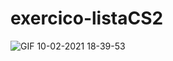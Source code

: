 # exercico-listaCS2

![GIF 10-02-2021 18-39-53](https://user-images.githubusercontent.com/60515500/107577511-467f0b00-6bd1-11eb-89a8-8e6df1552d5c.gif)
